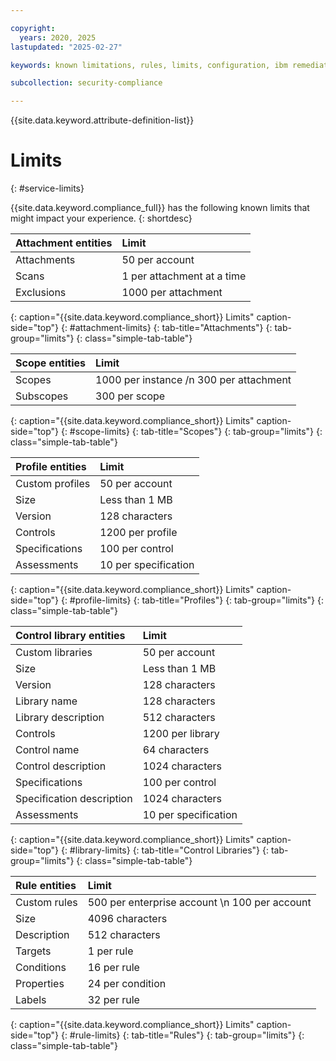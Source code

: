 ```yaml
---

copyright:
  years: 2020, 2025
lastupdated: "2025-02-27"

keywords: known limitations, rules, limits, configuration, ibm remediation, ssh key

subcollection: security-compliance

---
```


{{site.data.keyword.attribute-definition-list}}


# Limits
{: #service-limits}

{{site.data.keyword.compliance_full}} has the following known limits that might impact your experience.
{: shortdesc}

| Attachment entities | Limit |
|:--------|:-------|
| Attachments | 50 per account |
| Scans | 1 per attachment at a time |
| Exclusions | 1000 per attachment |
{: caption="{{site.data.keyword.compliance_short}} Limits" caption-side="top"}
{: #attachment-limits}
{: tab-title="Attachments"}
{: tab-group="limits"}
{: class="simple-tab-table"}

| Scope entities | Limit |
|:--------|:-------|
| Scopes | 1000 per instance  /n 300 per attachment |
| Subscopes | 300 per scope |
{: caption="{{site.data.keyword.compliance_short}} Limits" caption-side="top"}
{: #scope-limits}
{: tab-title="Scopes"}
{: tab-group="limits"}
{: class="simple-tab-table"}

| Profile entities | Limit |
|:--------|:-------|
| Custom profiles | 50 per account |
| Size | Less than 1 MB |
| Version | 128 characters |
| Controls | 1200 per profile |
| Specifications | 100 per control |
| Assessments | 10 per specification |
{: caption="{{site.data.keyword.compliance_short}} Limits" caption-side="top"}
{: #profile-limits}
{: tab-title="Profiles"}
{: tab-group="limits"}
{: class="simple-tab-table"}

| Control library entities | Limit |
|:--------|:-------|
| Custom libraries | 50 per account |
| Size | Less than 1 MB |
| Version | 128 characters |
| Library name | 128 characters |
| Library description | 512 characters |
| Controls | 1200 per library |
| Control name | 64 characters |
| Control description | 1024 characters |
| Specifications | 100 per control |
| Specification description | 1024 characters |
| Assessments | 10 per specification |
{: caption="{{site.data.keyword.compliance_short}} Limits" caption-side="top"}
{: #library-limits}
{: tab-title="Control Libraries"}
{: tab-group="limits"}
{: class="simple-tab-table"}

| Rule entities | Limit |
|:--------|:---------|
| Custom rules | 500 per enterprise account  \n 100 per account |
| Size | 4096 characters |
| Description | 512 characters |
| Targets | 1 per rule |
| Conditions | 16 per rule |
| Properties | 24 per condition |
| Labels | 32 per rule |
{: caption="{{site.data.keyword.compliance_short}} Limits" caption-side="top"}
{: #rule-limits}
{: tab-title="Rules"}
{: tab-group="limits"}
{: class="simple-tab-table"}
